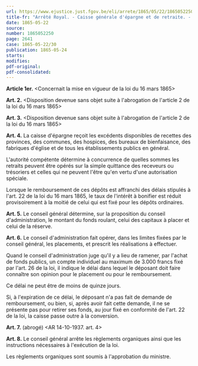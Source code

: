 ```yaml
---
url: https://www.ejustice.just.fgov.be/eli/arrete/1865/05/22/1865052250/justel
title-fr: "Arrêté Royal. - Caisse générale d'épargne et de retraite. - Dispositions de la loi obligatoires à partir du 1er juin 1865."
date: 1865-05-22
source:
number: 1865052250
page: 2641
case: 1865-05-22/30
publication: 1865-05-24
starts:
modifies:
pdf-original:
pdf-consolidated:
---
```


**Article 1er.** <Concernait la mise en vigueur de la loi du 16 mars 1865>

**Art. 2.** <Disposition devenue sans objet suite à l'abrogation de l'article 2 de la loi du 16 mars 1865>

**Art. 3.** <Disposition devenue sans objet suite à l'abrogation de l'article 2 de la loi du 16 mars 1865>

**Art. 4.** La caisse d'épargne reçoit les excédents disponibles de recettes des provinces, des communes, des hospices, des bureaux de bienfaisance, des fabriques d'église et de tous les établissements publics en général.

L'autorité compétente détermine à concurrence de quelles sommes les retraits peuvent être opérés sur la simple quittance des receveurs ou trésoriers et celles qui ne peuvent l'être qu'en vertu d'une autorisation spéciale.

Lorsque le remboursement de ces dépôts est affranchi des délais stipulés à l'art. 22 de la loi du 16 mars 1865, le taux de l'intérêt à bonifier est réduit provisoirement à la moitié de celui qui est fixé pour les dépôts ordinaires.

**Art. 5.** Le conseil général détermine, sur la proposition du conseil d'administration, le montant du fonds roulant, celui des capitaux à placer et celui de la réserve.

**Art. 6.** Le conseil d'administration fait opérer, dans les limites fixées par le conseil général, les placements, et prescrit les réalisations à effectuer.

Quand le conseil d'administration juge qu'il y a lieu de ramener, par l'achat de fonds publics, un compte individuel au maximum de 3.000 francs fixé par l'art. 26 de la loi, il indique le délai dans lequel le déposant doit faire connaître son opinion pour le placement ou pour le remboursement.

Ce délai ne peut être de moins de quinze jours.

Si, à l'expiration de ce délai, le déposant n'a pas fait de demande de remboursement, ou bien, si, après avoir fait cette demande, il ne se présente pas pour retirer ses fonds, au jour fixé en conformité de l'art. 22 de la loi, la caisse passe outre à la conversion.

**Art. 7.** (abrogé) <AR 14-10-1937. art. 4>

**Art. 8.** Le conseil général arrête les règlements organiques ainsi que les instructions nécessaires à l'exécution de la loi.

Les règlements organiques sont soumis à l'approbation du ministre.
